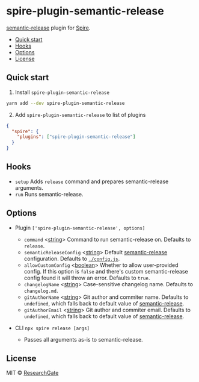 # spire-plugin-semantic-release

[semantic-release] plugin for [Spire](../spire/README.md).

<!-- START doctoc generated TOC please keep comment here to allow auto update -->
<!-- DON'T EDIT THIS SECTION, INSTEAD RE-RUN doctoc TO UPDATE -->

- [Quick start](#quick-start)
- [Hooks](#hooks)
- [Options](#options)
- [License](#license)

<!-- END doctoc generated TOC please keep comment here to allow auto update -->

## Quick start

1. Install `spire-plugin-semantic-release`

```sh
yarn add --dev spire-plugin-semantic-release
```

2. Add `spire-plugin-semantic-release` to list of plugins

```json
{
  "spire": {
    "plugins": ["spire-plugin-semantic-release"]
  }
}
```

## Hooks

- `setup` Adds `release` command and prepares semantic-release arguments.
- `run` Runs semantic-release.

## Options

- Plugin `['spire-plugin-semantic-release', options]`

  - `command` \<[string]\> Command to run semantic-release on. Defaults to
    `release`.
  - `semanticReleaseConfig` \<[string]\> Default [semantic-release]
    configuration. Defaults to [`./config.js`](./config.js).
  - `allowCustomConfig` \<[boolean]\> Whether to allow user-provided config. If
    this option is `false` and there's custom semantic-release config found it
    will throw an error. Defaults to `true`.
  - `changelogName` \<[string]\> Case-sensitive changelog name. Defaults to
    `changelog.md`.
  - `gitAuthorName` \<[string]\> Git author and commiter name. Defaults to
    `undefined`, which falls back to default value of [semantic-release].
  - `gitAuthorEmail` \<[string]\> Git author and commiter email. Defaults to
    `undefined`, which falls back to default value of [semantic-release].

- CLI `npx spire release [args]`
  - Passes all arguments as-is to semantic-release.

## License

MIT &copy; [ResearchGate](https://github.com/researchgate)

[semantic-release]: https://github.com/semantic-release/semantic-release
[boolean]:
  https://developer.mozilla.org/en-US/docs/Web/JavaScript/Data_structures#Boolean_type
[string]:
  https://developer.mozilla.org/en-US/docs/Web/JavaScript/Data_structures#String_type
[array]:
  https://developer.mozilla.org/en-US/docs/Web/JavaScript/Reference/Global_Objects/Array
